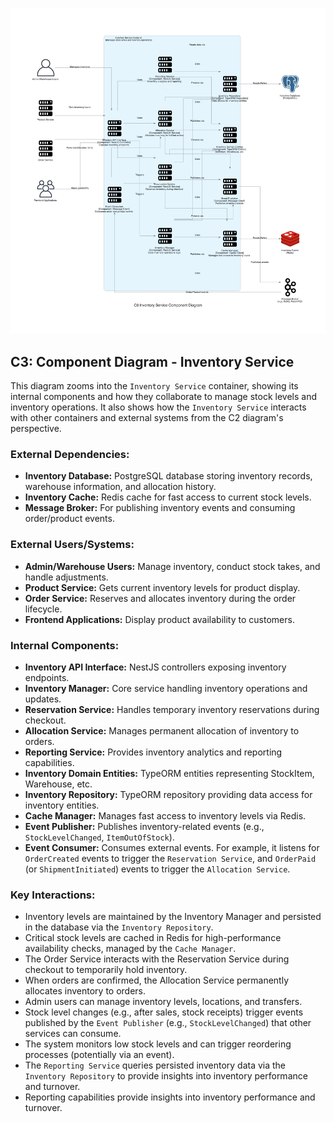 ![C3 Inventory Service Component Diagram](./c3_inventory_service_diagram.jpg)

## C3: Component Diagram - Inventory Service

This diagram zooms into the `Inventory Service` container, showing its internal components and how they collaborate to manage stock levels and inventory operations. It also shows how the `Inventory Service` interacts with other containers and external systems from the C2 diagram's perspective.

### External Dependencies:
*   **Inventory Database:** PostgreSQL database storing inventory records, warehouse information, and allocation history.
*   **Inventory Cache:** Redis cache for fast access to current stock levels.
*   **Message Broker:** For publishing inventory events and consuming order/product events.

### External Users/Systems:
*   **Admin/Warehouse Users:** Manage inventory, conduct stock takes, and handle adjustments.
*   **Product Service:** Gets current inventory levels for product display.
*   **Order Service:** Reserves and allocates inventory during the order lifecycle.
*   **Frontend Applications:** Display product availability to customers.

### Internal Components:
*   **Inventory API Interface:** NestJS controllers exposing inventory endpoints.
*   **Inventory Manager:** Core service handling inventory operations and updates.
*   **Reservation Service:** Handles temporary inventory reservations during checkout.
*   **Allocation Service:** Manages permanent allocation of inventory to orders.
*   **Reporting Service:** Provides inventory analytics and reporting capabilities.
*   **Inventory Domain Entities:** TypeORM entities representing StockItem, Warehouse, etc.
*   **Inventory Repository:** TypeORM repository providing data access for inventory entities.
*   **Cache Manager:** Manages fast access to inventory levels via Redis.
*   **Event Publisher:** Publishes inventory-related events (e.g., `StockLevelChanged`, `ItemOutOfStock`).
*   **Event Consumer:** Consumes external events. For example, it listens for `OrderCreated` events to trigger the `Reservation Service`, and `OrderPaid` (or `ShipmentInitiated`) events to trigger the `Allocation Service`.

### Key Interactions:
*   Inventory levels are maintained by the Inventory Manager and persisted in the database via the `Inventory Repository`.
*   Critical stock levels are cached in Redis for high-performance availability checks, managed by the `Cache Manager`.
*   The Order Service interacts with the Reservation Service during checkout to temporarily hold inventory.
*   When orders are confirmed, the Allocation Service permanently allocates inventory to orders.
*   Admin users can manage inventory levels, locations, and transfers.
*   Stock level changes (e.g., after sales, stock receipts) trigger events published by the `Event Publisher` (e.g., `StockLevelChanged`) that other services can consume.
*   The system monitors low stock levels and can trigger reordering processes (potentially via an event).
*   The `Reporting Service` queries persisted inventory data via the `Inventory Repository` to provide insights into inventory performance and turnover.
*   Reporting capabilities provide insights into inventory performance and turnover.
